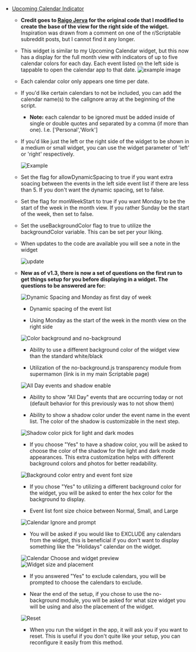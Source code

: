 * [Upcoming Calendar Indicator](Upcoming%20Calendar%20Indicator.js)  
    * **Credit goes to [Raigo Jerva](https://gist.github.com/rudotriton/b51d227c3d1d9cb497829ae45583224f#instructions) for the original code that I modified to create the base of the view for the right side of the widget.**
        Inspiration was drawn from a comment on one of the r/Scriptable subreddit posts, but I cannot find it any longer. 
    * This widget is similar to my Upcoming Calendar widget, but this now has a display for the full month view with indicators of up to five calendar colors for each day. Each event listed on the left side is tappable to open the calendar app to that date. 
    ![example image](https://i.imgur.com/0QVdD7s.jpg)
    * Each calendar color only appears one time per date. 
    * If you'd like certain calendars to not be included, you can add the calendar name(s) to the calIgnore array at the beginning of the script. 
        * **Note:** each calendar to be ignored must be added inside of single or double quotes and separated by a comma (if more than one). I.e. ['Personal','Work']
    * If you'd like just the left or the right side of the widget to be shown in a medium or small widget, you can use the widget parameter of 'left' or 'right' respectively. 
        
        ![Example](https://i.imgur.com/ri9Wzwr.jpg)
    * Set the flag for allowDynamicSpacing to true if you want extra soacing between the events in the left side event list if there are less than 5. If you don't want the dynamic spacing, set to false. 
    * Set the flag for monWeekStart to true if you want Monday to be the start of the week in the month view. If  you rather Sunday be the start of the week, then set to false.
    * Set the useBackgroundColor flag to true to utilize the backgroundColor variable. This can be set per your liking.
    * When updates to the code are available you will see a note in the widget
      
        ![update](https://i.imgur.com/owe3L3W.jpg)

    * **New as of v1.3, there is now a set of questions on the first run to get things setup for you before displaying in a widget. The questions to be answered are for:**
        
        ![Dynamic Spacing and Monday as first day of week](https://i.imgur.com/ZTMxt3g.jpg)
        
        * Dynamic spacing of the event list

        * Using Monday as the start of the week in the month view on the right side
        
        ![Color background and no-background](https://i.imgur.com/cdCuM29.jpg)
        * Ability to use a different background color of the widget view than the standard white/black

        * Utilization of the no-background.js transparency module from supermamon (link is in my main Scriptable page)
        
        ![All Day events and shadow enable](https://i.imgur.com/5JEuCHe.jpg)
        * Ability to show "All Day" events that are occurring today or not (default behavior for this previously was to not show them)
  
        * Ability to show a shadow color under the event name in the event list. The color of the shadow is customizable in the next step. 

        ![Shadow color pick for light and dark modes](https://i.imgur.com/hYEjkmo.jpg)
        * If you choose "Yes" to have a shadow color, you will be asked to choose the color of the shadow for the light and dark mode appearances. This extra customization helps with different background colors and photos for better readability. 

        ![Background color entry and event font size](https://i.imgur.com/K1cBxB9.jpg)
        * If you chose "Yes" to utilizing a different background color for the widget, you will be asked to enter the hex color for the background to display.
      
        * Event list font size choice between Normal, Small, and Large
 
        ![Calendar Ignore and prompt](https://i.imgur.com/a7q2AOU.jpg)
        * You will be asked if you would like to EXCLUDE any calendars from the widget, this is beneficial if you don't want to display something like the "Holidays" calendar on the widget. 
        
        ![Calendar Choose and widget preview](https://i.imgur.com/LKFvBz7.jpg)
        ![Widget size and placement](https://i.imgur.com/HtO8kXN.jpg)
        * If you answered "Yes" to exclude calendars, you will be prompted to choose the calendars to exclude. 
        
        * Near the end of the setup, if you chose to use the no-background module, you will be asked for what size widget you will be using and also the placement of the widget. 

        ![Reset](https://i.imgur.com/w7kYZB9.jpg)
        * When you run the widget in the app, it will ask you if you want to reset. This is useful if you don't quite like your setup, you can reconfigure it easily from this method. 
